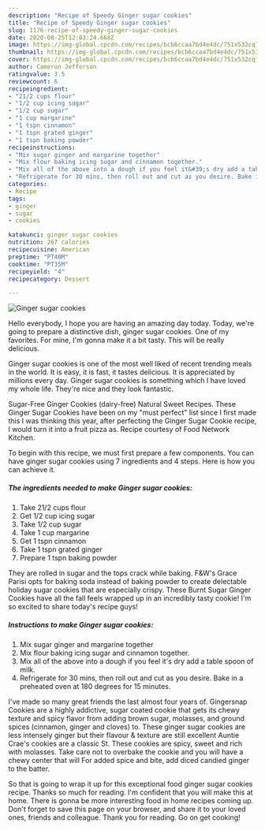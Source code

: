 ```yaml
---
description: "Recipe of Speedy Ginger sugar cookies"
title: "Recipe of Speedy Ginger sugar cookies"
slug: 1176-recipe-of-speedy-ginger-sugar-cookies
date: 2020-08-25T12:03:24.668Z
image: https://img-global.cpcdn.com/recipes/bcb6ccaa7bd4e4dc/751x532cq70/ginger-sugar-cookies-recipe-main-photo.jpg
thumbnail: https://img-global.cpcdn.com/recipes/bcb6ccaa7bd4e4dc/751x532cq70/ginger-sugar-cookies-recipe-main-photo.jpg
cover: https://img-global.cpcdn.com/recipes/bcb6ccaa7bd4e4dc/751x532cq70/ginger-sugar-cookies-recipe-main-photo.jpg
author: Cameron Jefferson
ratingvalue: 3.5
reviewcount: 6
recipeingredient:
- "21/2 cups flour"
- "1/2 cup icing sugar"
- "1/2 cup sugar"
- "1 cup margarine"
- "1 tspn cinnamon"
- "1 tspn grated ginger"
- "1 tspn baking powder"
recipeinstructions:
- "Mix sugar ginger and margarine together"
- "Mix flour baking icing sugar and cinnamon together."
- "Mix all of the above into a dough if you feel it&#39;s dry add a table spoon of milk."
- "Refrigerate for 30 mins, then roll out and cut as you desire. Bake in a preheated oven at 180 degrees for 15 minutes."
categories:
- Recipe
tags:
- ginger
- sugar
- cookies

katakunci: ginger sugar cookies 
nutrition: 267 calories
recipecuisine: American
preptime: "PT40M"
cooktime: "PT35M"
recipeyield: "4"
recipecategory: Dessert

---
```



![Ginger sugar cookies](https://img-global.cpcdn.com/recipes/bcb6ccaa7bd4e4dc/751x532cq70/ginger-sugar-cookies-recipe-main-photo.jpg)

Hello everybody, I hope you are having an amazing day today. Today, we're going to prepare a distinctive dish, ginger sugar cookies. One of my favorites. For mine, I'm gonna make it a bit tasty. This will be really delicious.

Ginger sugar cookies is one of the most well liked of recent trending meals in the world. It is easy, it is fast, it tastes delicious. It is appreciated by millions every day. Ginger sugar cookies is something which I have loved my whole life. They're nice and they look fantastic.

Sugar-Free Ginger Cookies (dairy-free) Natural Sweet Recipes. These Ginger Sugar Cookies have been on my &#34;must perfect&#34; list since I first made this I was thinking this year, after perfecting the Ginger Sugar Cookie recipe, I would turn it into a fruit pizza as. Recipe courtesy of Food Network Kitchen.


To begin with this recipe, we must first prepare a few components. You can have ginger sugar cookies using 7 ingredients and 4 steps. Here is how you can achieve it.

<!--inarticleads1-->

##### The ingredients needed to make Ginger sugar cookies:

1. Take 21/2 cups flour
1. Get 1/2 cup icing sugar
1. Take 1/2 cup sugar
1. Take 1 cup margarine
1. Get 1 tspn cinnamon
1. Take 1 tspn grated ginger
1. Prepare 1 tspn baking powder


They are rolled in sugar and the tops crack while baking. F&amp;W&#39;s Grace Parisi opts for baking soda instead of baking powder to create delectable holiday sugar cookies that are especially crispy. These Burnt Sugar Ginger Cookies have all the fall feels wrapped up in an incredibly tasty cookie! I&#39;m so excited to share today&#39;s recipe guys! 

<!--inarticleads2-->

##### Instructions to make Ginger sugar cookies:

1. Mix sugar ginger and margarine together
1. Mix flour baking icing sugar and cinnamon together.
1. Mix all of the above into a dough if you feel it&#39;s dry add a table spoon of milk.
1. Refrigerate for 30 mins, then roll out and cut as you desire. Bake in a preheated oven at 180 degrees for 15 minutes.


I&#39;ve made so many great friends the last almost four years of. Gingersnap Cookies are a highly addictive, sugar coated cookie that gets its chewy texture and spicy flavor from adding brown sugar, molasses, and ground spices (cinnamon, ginger and cloves) to. These ginger sugar cookies are less intensely ginger but their flavour &amp; texture are still excellent Auntie Crae&#39;s cookies are a classic St. These cookies are spicy, sweet and rich with molasses. Take care not to overbake the cookie and you will have a chewy center that will For added spice and bite, add diced candied ginger to the batter. 

So that is going to wrap it up for this exceptional food ginger sugar cookies recipe. Thanks so much for reading. I'm confident that you will make this at home. There is gonna be more interesting food in home recipes coming up. Don't forget to save this page on your browser, and share it to your loved ones, friends and colleague. Thank you for reading. Go on get cooking!
